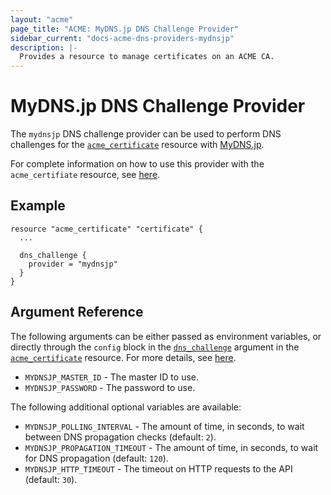 ```yaml
---
layout: "acme"
page_title: "ACME: MyDNS.jp DNS Challenge Provider"
sidebar_current: "docs-acme-dns-providers-mydnsjp"
description: |-
  Provides a resource to manage certificates on an ACME CA.
---
```


# MyDNS.jp DNS Challenge Provider

The `mydnsjp` DNS challenge provider can be used to perform DNS challenges for
the [`acme_certificate`][resource-acme-certificate] resource with
[MyDNS.jp][provider-service-page].

[resource-acme-certificate]: /docs/providers/acme/r/certificate.html
[provider-service-page]: https://www.mydns.jp/

For complete information on how to use this provider with the `acme_certifiate`
resource, see [here][resource-acme-certificate-dns-challenges].

[resource-acme-certificate-dns-challenges]: /docs/providers/acme/r/certificate.html#using-dns-challenges

## Example

```hcl
resource "acme_certificate" "certificate" {
  ...

  dns_challenge {
    provider = "mydnsjp"
  }
}
```

## Argument Reference

The following arguments can be either passed as environment variables, or
directly through the `config` block in the
[`dns_challenge`][resource-acme-certificate-dns-challenge-arg] argument in the
[`acme_certificate`][resource-acme-certificate] resource. For more details, see
[here][resource-acme-certificate-dns-challenges].

[resource-acme-certificate-dns-challenge-arg]: /docs/providers/acme/r/certificate.html#dns_challenge

* `MYDNSJP_MASTER_ID` - The master ID to use.
* `MYDNSJP_PASSWORD` - The password to use.

The following additional optional variables are available:

* `MYDNSJP_POLLING_INTERVAL` - The amount of time, in seconds, to wait between
  DNS propagation checks (default: `2`).
* `MYDNSJP_PROPAGATION_TIMEOUT` - The amount of time, in seconds, to wait for DNS
  propagation (default: `120`).
* `MYDNSJP_HTTP_TIMEOUT` - The timeout on HTTP requests to the API (default:
  `30`).
